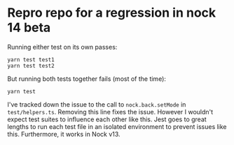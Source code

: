 # Repro repo for a regression in nock 14 beta

Running either test on its own passes:

    yarn test test1
    yarn test test2

But running both tests together fails (most of the time):

    yarn test

I've tracked down the issue to the call to `nock.back.setMode` in `test/helpers.ts`. 
Removing this line fixes the issue. However I wouldn't expect test suites to influence 
each other like this. Jest goes to great lengths to run each test file in an isolated 
environment to prevent issues like this. Furthermore, it works in Nock v13.

